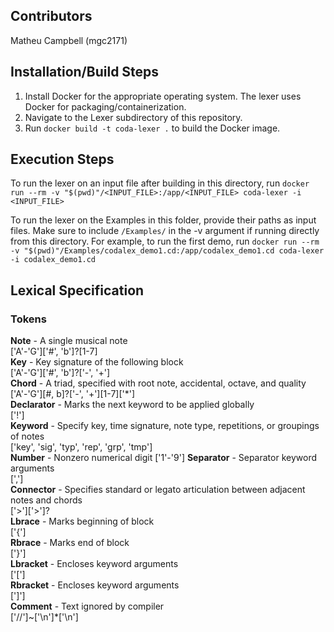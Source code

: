 ## Contributors
Matheu Campbell (mgc2171)

## Installation/Build Steps
1. Install Docker for the appropriate operating system.
   The lexer uses Docker for packaging/containerization.
2. Navigate to the Lexer subdirectory of this repository.
3. Run `docker build -t coda-lexer .` to build the Docker image.

## Execution Steps
To run the lexer on an input file after building in this directory, run
`docker run --rm -v "$(pwd)"/<INPUT_FILE>:/app/<INPUT_FILE> coda-lexer -i <INPUT_FILE>`

To run the lexer on the Examples in this folder, provide their paths as input files. Make sure to include `/Examples/` in the -v argument if running directly from this directory. For example, to run the first demo, run `docker run --rm -v "$(pwd)"/Examples/codalex_demo1.cd:/app/codalex_demo1.cd coda-lexer -i codalex_demo1.cd`

## Lexical Specification
### Tokens
**Note** - A single musical note \
['A'-'G']['#', 'b']?[1-7] \
**Key** - Key signature of the following block \
['A'-'G']['#', 'b']?['-', '+'] \
**Chord** - A triad, specified with root note, accidental, octave, and quality\
['A'-'G'][#, b]?['-', '+'][1-7]['\*'] \
**Declarator** - Marks the next keyword to be applied globally \
['!'] \
**Keyword** - Specify key, time signature, note type, repetitions, or groupings of notes \
['key', 'sig', 'typ', 'rep', 'grp', 'tmp'] \
**Number** - Nonzero numerical digit
['1'-'9']
**Separator** - Separator keyword arguments \
[','] \
**Connector** - Specifies standard or legato articulation between adjacent notes and chords \
['>']['>']? \
**Lbrace** - Marks beginning of block \
['{'] \
**Rbrace** - Marks end of block \
['}'] \
**Lbracket** - Encloses keyword arguments \
['['] \
**Rbracket** - Encloses keyword arguments \
[']'] \
**Comment** - Text ignored by compiler \
['//']~['\n']\*['\n']